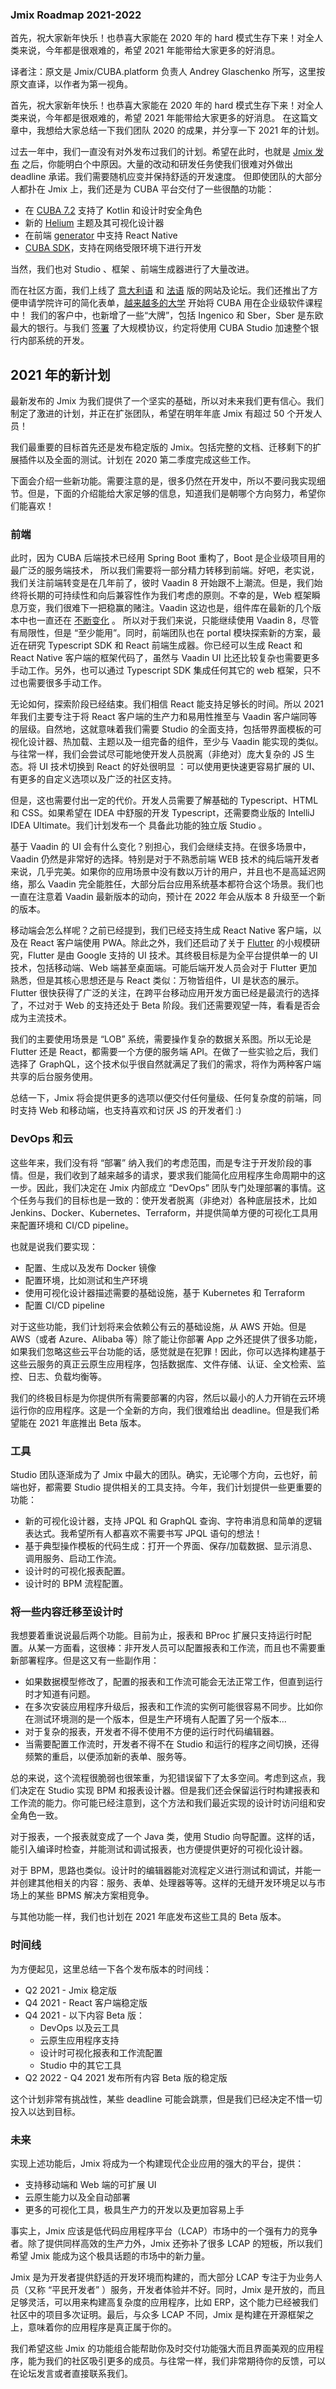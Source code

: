 ### Jmix Roadmap 2021-2022

首先，祝大家新年快乐！也恭喜大家能在 2020 年的 hard 模式生存下来！对全人类来说，今年都是很艰难的，希望 2021 年能带给大家更多的好消息。

译者注：原文是 Jmix/CUBA.platform 负责人 Andrey Glaschenko 所写，这里按原文直译，以作者为第一视角。

首先，祝大家新年快乐！也恭喜大家能在 2020 年的 hard 模式生存下来！对全人类来说，今年都是很艰难的，希望 2021 年能带给大家更多的好消息。
在这篇文章中，我想给大家总结一下我们团队 2020 的成果，并分享一下 2021 年的计划。


过去一年中，我们一直没有对外发布过我们的计划。希望在此时，也就是 [Jmix 发布](https://www.cuba-platform.cn/blog/jmix-the-future-of-cuba-platform/) 之后，你能明白个中原因。大量的改动和研发任务使我们很难对外做出 deadline 承诺。我们需要随机应变并保持舒适的开发速度。
但即使团队的大部分人都扑在 Jmix 上，我们还是为 CUBA 平台交付了一些很酷的功能：

-   在 [CUBA 7.2](https://www.cuba-platform.cn/blog/CUBA7.2-what'sNew/) 支持了 Kotlin 和设计时安全角色
-   新的 [Helium](https://www.cuba-platform.cn/blog/helium-announce/) 主题及其可视化设计器
-   在前端 [generator](https://www.cuba-platform.com/discuss/t/frontend-20-1-beta-published/12275/10) 中支持 React Native
-   [CUBA SDK](https://www.cuba-platform.cn/blog/development-in-isolated-network/)，支持在网络受限环境下进行开发

当然，我们也对 Studio 、框架 、前端生成器进行了大量改进。

而在社区方面，我们上线了 [意大利语](https://www.cuba-platform.it/) 和 [法语](https://www.cuba-platform.fr/) 版的网站及论坛。我们还推出了方便申请学院许可的简化表单，[越来越多的大学](https://www.cuba-platform.cn/blog/cuba-platform-helping-it-education/) 开始将 CUBA 用在企业级软件课程中！
我们的客户中，也新增了一些“大牌”，包括 Ingenico 和 Sber，Sber 是东欧最大的银行。与我们 [签署](https://www.sberbank.ru/en/press_center/all/article?newsID=1ffbb179-f30e-4a14-b230-c04d38123fe5&blockID=1539&regionID=77&lang=en&type=NEWS) 了大规模协议，约定将使用 CUBA Studio 加速整个银行内部系统的开发。


## 2021 年的新计划

最新发布的 Jmix 为我们提供了一个坚实的基础，所以对未来我们更有信心。我们制定了激进的计划，并正在扩张团队，希望在明年年底 Jmix 有超过 50 个开发人员！

我们最重要的目标首先还是发布稳定版的 Jmix。包括完整的文档、迁移剩下的扩展插件以及全面的测试。计划在 2020 第二季度完成这些工作。


下面会介绍一些新功能。需要注意的是，很多仍然在开发中，所以不要问我实现细节。但是，下面的介绍能给大家足够的信息，知道我们是朝哪个方向努力，希望你们能喜欢！

### 前端


此时，因为 CUBA 后端技术已经用 Spring Boot 重构了，Boot 是企业级项目用的最广泛的服务端技术，  所以我们需要将一部分精力转移到前端。好吧，老实说，我们关注前端转变是在几年前了，彼时 Vaadin 8 开始跟不上潮流。但是，我们始终将长期的可持续性和向后兼容性作为我们考虑的原则。不幸的是，Web 框架瞬息万变，我们很难下一把稳赢的赌注。Vaadin 这边也是，组件库在最新的几个版本中也一直还在 [不断变化](https://www.cuba-platform.com/blog/vaadin-10-evaluation/) 。
所以对于我们来说，只能继续使用 Vaadin 8，尽管有局限性，但是 “至少能用”。同时，前端团队也在 portal 模块探索新的方案，最近在研究 Typescript SDK 和 React 前端生成器。你已经可以生成 React 和 React Native 客户端的框架代码了，虽然与 Vaadin UI 比还比较复杂也需要更多手动工作。另外，也可以通过 Typescript SDK 集成任何其它的 web 框架，只不过也需要很多手动工作。

无论如何，探索阶段已经结束。我们相信 React 能支持足够长的时间。所以 2021 年我们主要专注于将 React 客户端的生产力和易用性推至与 Vaadin 客户端同等的层级。自然地，这就意味着我们需要 Studio 的全面支持，包括带界面模板的可视化设计器、热加载、主题以及一组完备的组件，至少与 Vaadin 能实现的类似。与往常一样，我们会尝试尽可能地使开发人员脱离（非绝对）庞大复杂的 JS 生态。将 UI 技术切换到 React 的好处很明显 ：可以使用更快速更容易扩展的 UI、有更多的自定义选项以及广泛的社区支持。

但是，这也需要付出一定的代价。开发人员需要了解基础的 Typescript、HTML 和 CSS。如果希望在 IDEA 中舒服的开发 Typescript，还需要商业版的 IntelliJ IDEA Ultimate。我们计划发布一个 具备此功能的独立版 Studio 。


基于 Vaadin 的 UI 会有什么变化？别担心，我们会继续支持。在很多场景中，Vaadin 仍然是非常好的选择。特别是对于不熟悉前端 WEB 技术的纯后端开发者来说，几乎完美。如果你的应用场景中没有数以万计的用户，并且也不是高延迟网络，那么 Vaadin 完全能胜任，大部分后台应用系统基本都符合这个场景。我们也一直在注意着 Vaadin 最新版本的动向，预计在 2022 年会从版本 8 升级至一个新的版本。


移动端会怎么样呢？之前已经提到，我们已经支持生成 React Native 客户端，以及在 React 客户端使用 PWA。除此之外，我们还启动了关于 [Flutter](https://flutter.dev/) 的小规模研究，Flutter 是由 Google 支持的 UI 技术。其终极目标是为全平台提供单一的 UI 技术，包括移动端、Web 端甚至桌面端。可能后端开发人员会对于 Flutter 更加熟悉，但是其核心思想还是与 React 类似：万物皆组件，UI 是状态的展示。
Flutter 很快获得了广泛的关注，在跨平台移动应用开发方面已经是最流行的选择了，不过对于 Web 的支持还处于 Beta 阶段。我们还需要观望一阵，看看是否会成为主流技术。

我们的主要使用场景是 “LOB” 系统，需要操作复杂的数据关系图。所以无论是 Flutter 还是 React，都需要一个方便的服务端 API。在做了一些实验之后，我们选择了 GraphQL，这个技术似乎很自然就满足了我们的需求，将作为两种客户端共享的后台服务使用。

总结一下，Jmix 将会提供更多的选项以便交付任何量级、任何复杂度的前端，同时支持 Web 和移动端，也支持喜欢和讨厌 JS 的开发者们 :)


### DevOps 和云


这些年来，我们没有将 “部署” 纳入我们的考虑范围，而是专注于开发阶段的事情。但是，我们收到了越来越多的请求，要求我们能简化应用程序生命周期中的这一步。因此，我们决定在 Jmix 内部成立 “DevOps” 团队专门处理部署的事情。这个任务与我们的目标也是一致的：使开发者脱离（非绝对）各种底层技术，比如 Jenkins、Docker、Kubernetes、Terraform，并提供简单方便的可视化工具用来配置环境和 CI/CD pipeline。

也就是说我们要实现：

-   配置、生成以及发布 Docker 镜像
-   配置环境，比如测试和生产环境
-   使用可视化设计器描述需要的基础设施，基于 Kubernetes 和 Terraform
-   配置 CI/CD pipeline

对于这些功能，我们计划将来会依赖公有云的基础设施，从 AWS 开始。但是 AWS（或者 Azure、Alibaba 等）除了能让你部署 App 之外还提供了很多功能，如果我们忽略这些云平台功能的话，感觉就是在犯罪！因此，你可以选择构建基于这些云服务的真正云原生应用程序，包括数据库、文件存储、认证、全文检索、监控、日志、负载均衡等。

我们的终极目标是为你提供所有需要部署的内容，然后以最小的人力开销在云环境运行你的应用程序。这是一个全新的方向，我们很难给出 deadline。但是我们希望能在 2021 年底推出 Beta 版本。

### 工具

Studio 团队逐渐成为了 Jmix 中最大的团队。确实，无论哪个方向，云也好，前端也好，都需要 Studio 提供相关的工具支持。今年，我们计划提供一些更重要的功能：

-   新的可视化设计器，支持 JPQL 和 GraphQL 查询、字符串消息和简单的逻辑表达式。我希望所有人都喜欢不需要书写 JPQL 语句的想法！
-   基于典型操作模板的代码生成：打开一个界面、保存/加载数据、显示消息、调用服务、启动工作流。
-   设计时的可视化报表配置。
-   设计时的 BPM 流程配置。


### 将一些内容迁移至设计时

我想要着重说说最后两个功能。目前为止，报表和 BProc 扩展只支持运行时配置。从某一方面看，这很棒：非开发人员可以配置报表和工作流，而且也不需要重新部署程序。但是这又有一些副作用：

-   如果数据模型修改了，配置的报表和工作流可能会无法正常工作，但直到运行时才知道有问题。
-   在多次安装应用程序升级后，报表和工作流的实例可能很容易不同步。比如你在测试环境测的是一个版本，但是生产环境有人配置了另一个版本...
-   对于复杂的报表，开发者不得不使用不方便的运行时代码编辑器。
-   当需要配置工作流时，开发者不得不在 Studio 和运行的程序之间切换，还得频繁的重启，以便添加新的表单、服务等。

总的来说，这个流程很脆弱也很笨重，为犯错误留下了太多空间。考虑到这点，我们决定在 Studio 实现 BPM 和报表设计器。但是我们还会保留运行时构建报表和工作流的能力。你可能已经注意到，这个方法和我们最近实现的设计时访问组和安全角色一致。

对于报表，一个报表就变成了一个 Java 类，使用 Studio 向导配置。这样的话，能引入编译时检查，并能测试和调试报表，也方便提供更好的可视化设计器。

对于 BPM，思路也类似。设计时的编辑器能对流程定义进行测试和调试，并能一并创建其他相关的内容：服务、表单、处理器等等。这样的无缝开发环境足以与市场上的某些 BPMS 解决方案相竞争。

与其他功能一样，我们也计划在 2021 年底发布这些工具的 Beta 版本。

### 时间线

为方便起见，这里总结一下各个发布版本的时间线：


-   Q2 2021 - Jmix 稳定版
-   Q4 2021 - React 客户端稳定版
-   Q4 2021 - 以下内容 Beta 版：
    -   DevOps 以及云工具
    -   云原生应用程序支持
    -   设计时可视化报表和工作流配置
    -   Studio 中的其它工具
-   Q2 2022 - Q4 2021 发布所有内容 Beta 版的稳定版

这个计划非常有挑战性，某些 deadline 可能会跳票，但是我们已经决定不惜一切投入以达到目标。


### 未来

实现上述功能后，Jmix 将成为一个构建现代企业应用的强大的平台，提供：

-   支持移动端和 Web 端的可扩展 UI
-   云原生能力以及全自动部署
-   更多的可视化工具，极具生产力的开发以及更加容易上手


事实上，Jmix 应该是低代码应用程序平台（LCAP）市场中的一个强有力的竞争者。除了提供同样高效的生产力外，Jmix 还弥补了很多 LCAP 的短板，所以我们希望 Jmix 能成为这个极具话题的市场中的新力量。

Jmix 是为开发者提供舒适的开发环境而构建的，而大部分 LCAP 专注于为业务人员（又称 “平民开发者” ）服务，开发者体验并不好。同时，Jmix 是开放的，而且足够灵活，可以用来构建高复杂度的应用程序，比如 ERP，这个能力已经被我们社区中的项目多次证明。最后，与众多 LCAP 不同，Jmix 是构建在开源框架之上，意味着你的应用程序是真正属于你的。

我们希望这些 Jmix 的功能组合能帮助你及时交付功能强大而且界面美观的应用程序，能为我们的社区吸引更多的成员。与往常一样，我们非常期待你的反馈，可以在论坛发言或者直接联系我们。
